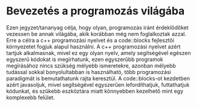 # Bevezetés a programozás világába
 Ezen jegyzet/tananyag célja, hogy olyan, programozás iránt érdeklődőket vezessen be annak világába, akik korábban még nem foglalkoztak azzal. Erre a célra a c++ programozási nyelvet és a code::blocks fejlesztői környezetet fogjuk alapul használni. A c++ programozási nyelvet azért tartjuk alkalmasnak, mivel ez egy olyan nyelv, amely segítségével egészen egyszerű kódokat is megírhatunk, ezen egyszerűbb programok megírásához nincs szükség mélyebb ismeretekre, azonban mélyebb tudással sokkal bonyolultabban is használható, több programozási paradigmát is bemutathatunk rajta keresztül. A code::blocks-ot kezdetben azért javasoljuk, mivel segítségével egyszerűen lefordíthatjuk, futtathatjuk kódunkat, és szűkebb eszköztára miatt könnyebben  kezelhető mint egy komplexebb felület.
